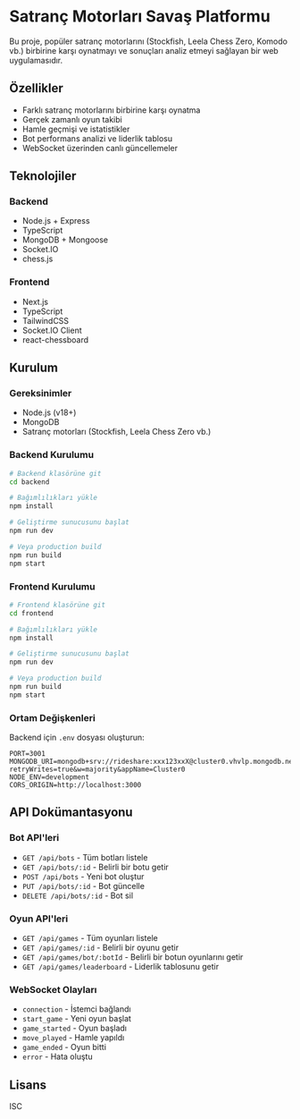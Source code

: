 # Satranç Motorları Savaş Platformu

Bu proje, popüler satranç motorlarını (Stockfish, Leela Chess Zero, Komodo vb.) birbirine karşı oynatmayı ve sonuçları analiz etmeyi sağlayan bir web uygulamasıdır.

## Özellikler

- Farklı satranç motorlarını birbirine karşı oynatma
- Gerçek zamanlı oyun takibi
- Hamle geçmişi ve istatistikler
- Bot performans analizi ve liderlik tablosu
- WebSocket üzerinden canlı güncellemeler

## Teknolojiler

### Backend
- Node.js + Express
- TypeScript
- MongoDB + Mongoose
- Socket.IO
- chess.js

### Frontend
- Next.js
- TypeScript
- TailwindCSS
- Socket.IO Client
- react-chessboard

## Kurulum

### Gereksinimler
- Node.js (v18+)
- MongoDB
- Satranç motorları (Stockfish, Leela Chess Zero vb.)

### Backend Kurulumu

```bash
# Backend klasörüne git
cd backend

# Bağımlılıkları yükle
npm install

# Geliştirme sunucusunu başlat
npm run dev

# Veya production build
npm run build
npm start
```

### Frontend Kurulumu

```bash
# Frontend klasörüne git
cd frontend

# Bağımlılıkları yükle
npm install

# Geliştirme sunucusunu başlat
npm run dev

# Veya production build
npm run build
npm start
```

### Ortam Değişkenleri

Backend için `.env` dosyası oluşturun:

```env
PORT=3001
MONGODB_URI=mongodb+srv://rideshare:xxx123xxX@cluster0.vhvlp.mongodb.net/?retryWrites=true&w=majority&appName=Cluster0
NODE_ENV=development
CORS_ORIGIN=http://localhost:3000
```

## API Dokümantasyonu

### Bot API'leri

- `GET /api/bots` - Tüm botları listele
- `GET /api/bots/:id` - Belirli bir botu getir
- `POST /api/bots` - Yeni bot oluştur
- `PUT /api/bots/:id` - Bot güncelle
- `DELETE /api/bots/:id` - Bot sil

### Oyun API'leri

- `GET /api/games` - Tüm oyunları listele
- `GET /api/games/:id` - Belirli bir oyunu getir
- `GET /api/games/bot/:botId` - Belirli bir botun oyunlarını getir
- `GET /api/games/leaderboard` - Liderlik tablosunu getir

### WebSocket Olayları

- `connection` - İstemci bağlandı
- `start_game` - Yeni oyun başlat
- `game_started` - Oyun başladı
- `move_played` - Hamle yapıldı
- `game_ended` - Oyun bitti
- `error` - Hata oluştu

## Lisans

ISC 